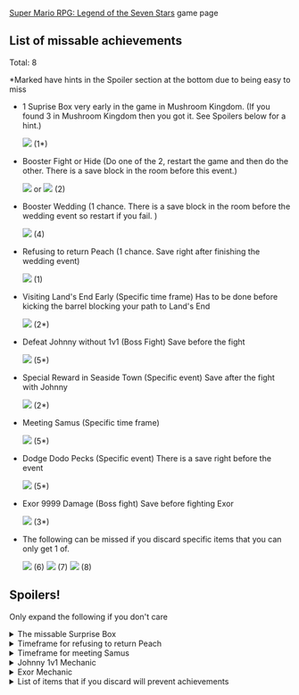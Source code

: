[Super Mario RPG: Legend of the Seven Stars](https://retroachievements.org/game/471) game page

## List of missable achievements
Total: 8

*Marked have hints in the Spoiler section at the bottom due to being easy to miss

* 1 Suprise Box very early in the game in Mushroom Kingdom. (If you found 3 in Mushroom Kingdom then you got it. See Spoilers below for a hint.)

    [![](https://s3-eu-west-1.amazonaws.com/i.retroachievements.org/Badge/06384.png)](https://retroachievements.org/Achievement/34965) (1*)

* Booster Fight or Hide (Do one of the 2, restart the game and then do the other. There is a save block in the room before this event.)

    [![](https://s3-eu-west-1.amazonaws.com/i.retroachievements.org/Badge/06361.png)](https://retroachievements.org/Achievement/5819)
 or 
[![](https://s3-eu-west-1.amazonaws.com/i.retroachievements.org/Badge/06360.png)](https://retroachievements.org/Achievement/5816) (2)

* Booster Wedding (1 chance. There is a save block in the room before the wedding event so restart if you fail. )

    [![](https://s3-eu-west-1.amazonaws.com/i.retroachievements.org/Badge/55140.png)](https://retroachievements.org/Achievement/53380) (4)

* Refusing to return Peach (1 chance. Save right after finishing the wedding event)

    [![](https://s3-eu-west-1.amazonaws.com/i.retroachievements.org/Badge/164429.png)](https://retroachievements.org/achievement/147273) (1)

* Visiting Land's End Early (Specific time frame) Has to be done before kicking the barrel blocking your path to Land's End

    [![](https://s3-eu-west-1.amazonaws.com/i.retroachievements.org/Badge/164417.png)](https://retroachievements.org/Achievement/147254) (2*)

* Defeat Johnny without 1v1 (Boss Fight) Save before the fight

    [![](https://s3-eu-west-1.amazonaws.com/i.retroachievements.org/Badge/164424.png)](https://retroachievements.org/achievement/147264) (5*)

* Special Reward in Seaside Town (Specific event) Save after the fight with Johnny

    [![](https://s3-eu-west-1.amazonaws.com/i.retroachievements.org/Badge/164425.png)](https://retroachievements.org/Achievement/147265) (2*)

* Meeting Samus (Specific time frame)

    [![](https://s3-eu-west-1.amazonaws.com/i.retroachievements.org/Badge/55374.png)](https://retroachievements.org/Achievement/53573) (5*)

* Dodge Dodo Pecks (Specific event) There is a save right before the event

    [![](https://s3-eu-west-1.amazonaws.com/i.retroachievements.org/Badge/164126.png)](https://retroachievements.org/achievement/147267) (5*)

* Exor 9999 Damage (Boss fight) Save before fighting Exor

    [![](https://s3-eu-west-1.amazonaws.com/i.retroachievements.org/Badge/164127.png)](https://retroachievements.org/achievement/147276) (3*)

* The following can be missed if you discard specific items that you can only get 1 of.

    [![](https://s3-eu-west-1.amazonaws.com/i.retroachievements.org/Badge/36066.png)](https://retroachievements.org/Achievement/34965) (6)
[![](https://s3-eu-west-1.amazonaws.com/i.retroachievements.org/Badge/36041.png)](https://retroachievements.org/Achievement/34964) (7)
[![](https://s3-eu-west-1.amazonaws.com/i.retroachievements.org/Badge/06392.png)](https://retroachievements.org/Achievement/5956) (8)

## Spoilers! 
Only expand the following if you don't care
<details> 
  <summary>The missable Surprise Box</summary>
   The very first time you enter the castle in Mushroom Kingdom you get one chance (related to the running toad).
</details>

<details> 
  <summary>Timeframe for refusing to return Peach</summary>
   After finishing the wedding event you will get this before leaving Marrymore
</details>

<details> 
  <summary>Timeframe for meeting Samus</summary>
   After beating Belome in Belome Temple in Land's End, before reaching Nimbus Land
</details>

<details> 
  <summary>Johnny 1v1 Mechanic</summary>
   There is a specific mechanic involved with whether or not Johnny will engage you in a 1v1 and it is not time related
</details>

<details> 
  <summary>Exor Mechanic</summary>
   This is the only boss with an exception to the 9999 damage from one of Geno's skills, aim for specific timing on a specific target
</details>

<details> 
  <summary>List of items that if you discard will prevent achievements</summary>
   Mystery Egg, Lamb's Lure, Fertilizer, Seed, Any of the best weapons,
   
Bright Card (Can be sold only to old Toad and rebought, otherwise it is gone)
</details>